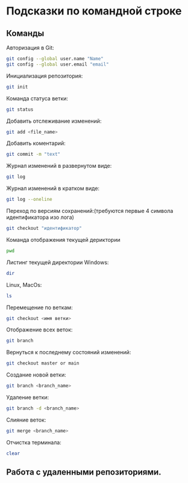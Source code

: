 # Подсказки по командной строке

## Команды

Авторизация в Git:
```sh
git config --global user.name "Name"
git config --global user.email "email"
```

Инициализация репозитория:
```sh
git init
```

Команда статуса ветки:
```sh
git status
```

Добавить отслеживание изменений:
```sh
git add <file_name>
```

Добавить коментарий:
```sh
git commit -m "text"
```
Журнал изменений в развернутом виде:
```sh
git log
```

Журнал изменений в кратком виде:
```sh
git log --oneline
```

Переход по версиям сохранений:(требуются первые 4 символа идентификатора изо лога)
```sh
git checkout "идентификатор"
```

Команда отображения текущей дериктории
```sh
pwd
```

Листинг текущей директории 
Windows:
```sh
dir
```
Linux, MacOs:
```sh
ls
```

Перемещение по веткам:
```sh
git checkout <имя ветки>
```

Отображение всех веток:

```sh
git branch
```

Вернуться к последнему состояний изменений:
```sh
git checkout master or main
```

Создание новой ветки:
```sh
git branch <branch_name>
```

Удаление ветки:
```sh
git branch -d <branch_name>
```
Слияние веток:
```sh
git merge <branch_name>
```

Отчистка терминала:
```sh
clear
```

## Работа с удаленными репозиториями.
